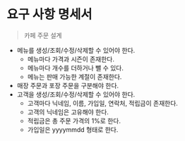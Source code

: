 # 요구 사항 명세서

> 카페 주문 설계

-   메뉴를 생성/조회/수정/삭제할 수 있어야 한다.
    -   메뉴마다 가격과 시즌이 존재한다.
    -   메뉴마다 개수를 더하거나 뺄 수 있다.
    -   메뉴는 판매 가능한 계절이 존재한다.
-   매장 주문과 포장 주문을 구분해야 한다.
-   고객을 생성/조회/수정/삭제할 수 있어야 한다.
    -   고객마다 닉네임, 이름, 가입일, 연락처, 적립금이 존재한다.
    -   고객의 닉네임은 고유해야 한다.
    -   적립금은 총 주문 가격의 1%로 한다.
    -   가입일은 yyyymmdd 형태로 한다.
